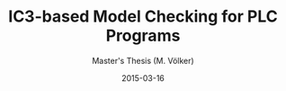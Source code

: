 ---
title: "IC3-based Model Checking for PLC Programs"
date: 2015-03-16
draft: false
subtitle: "Master's Thesis (M. Völker)"
in: ""
section: "Work Experience"
subsection: "Student Supervision"
---